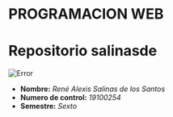 
#                         **PROGRAMACION WEB**
#                        Repositorio salinasde


![Error](https://th.bing.com/th/id/OIP.v1pfI7HzHi8pQSwhG_liEwHaH-?pid=ImgDet&rs=1)


- **Nombre:** *René Alexis Salinas de los Santos*
- **Numero de control:** *19100254*
- **Semestre:** *Sexto*
